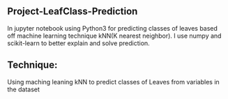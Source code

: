 ## Project-LeafClass-Prediction
In jupyter notebook using Python3 for predicting classes of leaves based off machine learning technique kNN(K nearest neighbor). I use numpy and scikit-learn to better explain and solve prediction.

## Technique:
Using maching leaning kNN to predict classes of Leaves from variables in the dataset
